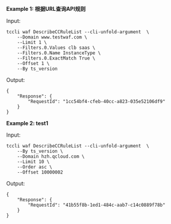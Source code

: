 **Example 1: 根据URL查询API规则**



Input: 

```
tccli waf DescribeCCRuleList --cli-unfold-argument  \
    --Domain www.testwaf.com \
    --Limit 1 \
    --Filters.0.Values clb saas \
    --Filters.0.Name InstanceType \
    --Filters.0.ExactMatch True \
    --Offset 1 \
    --By ts_version
```

Output: 
```
{
    "Response": {
        "RequestId": "1cc54bf4-cfeb-40cc-a823-035e52106df9"
    }
}
```

**Example 2: test1**



Input: 

```
tccli waf DescribeCCRuleList --cli-unfold-argument  \
    --By ts_version \
    --Domain hzh.qcloud.com \
    --Limit 10 \
    --Order asc \
    --Offset 10000002
```

Output: 
```
{
    "Response": {
        "RequestId": "41b55f8b-1ed1-484c-aab7-c14c0889f78b"
    }
}
```

